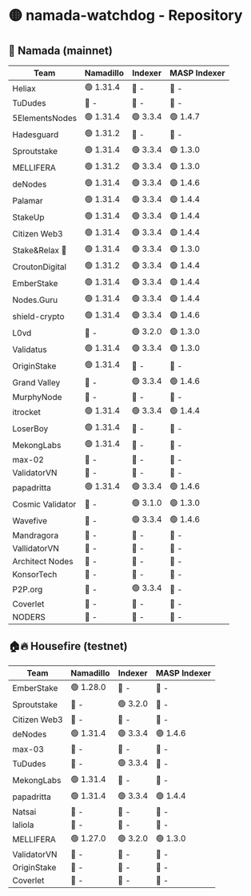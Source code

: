 # 🟡 namada-watchdog - Repository

## 🚀 Namada (mainnet)

| Team | Namadillo | Indexer | MASP Indexer |
|-|-|-|-|
| Heliax | 🟢 1.31.4 | 🔴 - | 🔴 - |
| TuDudes | 🔴 - | 🔴 - | 🔴 - |
| 5ElementsNodes | 🟢 1.31.4 | 🟢 3.3.4 | 🟢 1.4.7 |
| Hadesguard | 🟢 1.31.2 | 🔴 - | 🔴 - |
| Sproutstake | 🟢 1.31.4 | 🟢 3.3.4 | 🟢 1.3.0 |
| MELLIFERA | 🟢 1.31.2 | 🟢 3.3.4 | 🟢 1.3.0 |
| deNodes | 🟢 1.31.4 | 🟢 3.3.4 | 🟢 1.4.6 |
| Palamar | 🟢 1.31.4 | 🟢 3.3.4 | 🟢 1.4.4 |
| StakeUp | 🟢 1.31.4 | 🟢 3.3.4 | 🟢 1.4.4 |
| Citizen Web3 | 🟢 1.31.4 | 🟢 3.3.4 | 🟢 1.4.4 |
| Stake&Relax 🦥 | 🟢 1.31.4 | 🟢 3.3.4 | 🟢 1.3.0 |
| CroutonDigital | 🟢 1.31.2 | 🟢 3.3.4 | 🟢 1.4.4 |
| EmberStake | 🟢 1.31.4 | 🟢 3.3.4 | 🟢 1.4.4 |
| Nodes.Guru | 🟢 1.31.4 | 🟢 3.3.4 | 🟢 1.4.4 |
| shield-crypto | 🟢 1.31.4 | 🟢 3.3.4 | 🟢 1.4.6 |
| L0vd | 🔴 - | 🟢 3.2.0 | 🟢 1.3.0 |
| Validatus | 🟢 1.31.4 | 🟢 3.3.4 | 🟢 1.3.0 |
| OriginStake | 🟢 1.31.4 | 🔴 - | 🔴 - |
| Grand Valley | 🔴 - | 🟢 3.3.4 | 🟢 1.4.6 |
| MurphyNode | 🔴 - | 🔴 - | 🔴 - |
| itrocket | 🟢 1.31.4 | 🟢 3.3.4 | 🟢 1.4.4 |
| LoserBoy | 🟢 1.31.4 | 🔴 - | 🔴 - |
| MekongLabs | 🟢 1.31.4 | 🔴 - | 🔴 - |
| max-02 | 🔴 - | 🔴 - | 🔴 - |
| ValidatorVN | 🔴 - | 🔴 - | 🔴 - |
| papadritta | 🟢 1.31.4 | 🟢 3.3.4 | 🟢 1.4.6 |
| Cosmic Validator | 🔴 - | 🟢 3.1.0 | 🟢 1.3.0 |
| Wavefive | 🔴 - | 🟢 3.3.4 | 🟢 1.4.6 |
| Mandragora | 🔴 - | 🔴 - | 🔴 - |
| VallidatorVN | 🔴 - | 🔴 - | 🔴 - |
| Architect Nodes | 🔴 - | 🔴 - | 🔴 - |
| KonsorTech | 🔴 - | 🔴 - | 🔴 - |
| P2P.org | 🔴 - | 🟢 3.3.4 | 🔴 - |
| Coverlet | 🔴 - | 🔴 - | 🔴 - |
| NODERS | 🔴 - | 🔴 - | 🔴 - |

## 🏠🔥 Housefire (testnet)

| Team | Namadillo | Indexer | MASP Indexer |
|-|-|-|-|
| EmberStake | 🟢 1.28.0 | 🔴 - | 🔴 - |
| Sproutstake | 🔴 - | 🟢 3.2.0 | 🔴 - |
| Citizen Web3 | 🔴 - | 🔴 - | 🔴 - |
| deNodes | 🟢 1.31.4 | 🟢 3.3.4 | 🟢 1.4.6 |
| max-03 | 🔴 - | 🔴 - | 🔴 - |
| TuDudes | 🔴 - | 🟢 3.3.4 | 🔴 - |
| MekongLabs | 🟢 1.31.4 | 🔴 - | 🔴 - |
| papadritta | 🟢 1.31.4 | 🟢 3.3.4 | 🟢 1.4.4 |
| Natsai | 🔴 - | 🔴 - | 🔴 - |
| laliola | 🔴 - | 🔴 - | 🔴 - |
| MELLIFERA | 🟢 1.27.0 | 🟢 3.2.0 | 🟢 1.3.0 |
| ValidatorVN | 🔴 - | 🔴 - | 🔴 - |
| OriginStake | 🔴 - | 🔴 - | 🔴 - |
| Coverlet | 🔴 - | 🔴 - | 🔴 - |

